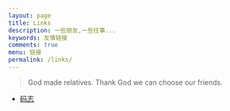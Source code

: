 ```yaml
---
layout: page
title: Links
description: 一些朋友,一些往事...
keywords: 友情链接
comments: true
menu: 链接
permalink: /links/
---
```


> God made relatives. Thank God we can choose our friends.

* [码志](http://lvsazf.com)
